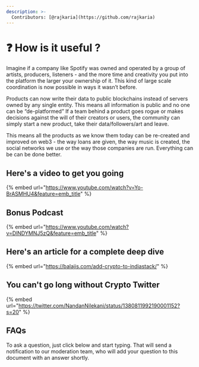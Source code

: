 ```yaml
---
description: >-
  Contributors: [@rajkaria](https://github.com/rajkaria)
---
```


# ❓ How is it useful ?

Imagine if a company like Spotify was owned and operated by a group of artists, producers, listeners - and the more time and creativity you put into the platform the larger your ownership of it. This kind of large scale coordination is now possible in ways it wasn’t before.

Products can now write their data to public blockchains instead of servers owned by any single entity. This means all information is public and no one can be “de-platformed” If a team behind a product goes rogue or makes decisions against the will of their creators or users, the community can simply start a new product, take their data/followers/art and leave.

This means all the products as we know them today can be re-created and improved on web3 - the way loans are given, the way music is created, the social networks we use or the way those companies are run. Everything can be can be done better.

## Here's a video to get you going

{% embed url="https://www.youtube.com/watch?v=Yo-BrASMHU4&feature=emb_title" %}

## Bonus Podcast

{% embed url="https://www.youtube.com/watch?v=DlNDYMNJ5zQ&feature=emb_title" %}

## Here's an article for a complete deep dive

{% embed url="https://balajis.com/add-crypto-to-indiastack/" %}

## You can't go long without Crypto Twitter

{% embed url="https://twitter.com/NandanNilekani/status/1380811992190001152?s=20" %}

## FAQs

To ask a question, just click below and start typing. That will send a notification to our moderation team, who will add your question to this document with an answer shortly. 
